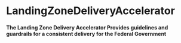 # LandingZoneDeliveryAccelerator
#### The Landing Zone Delivery Accelerator Provides guidelines and guardrails for a consistent delivery for the Federal Government
